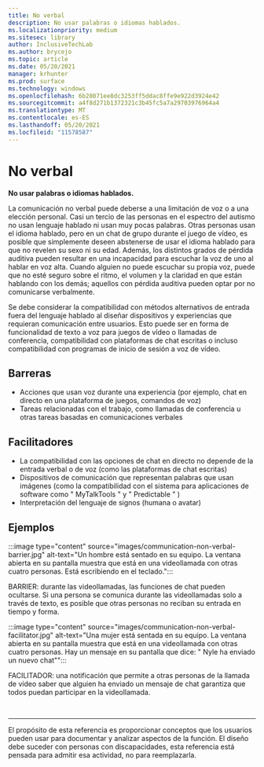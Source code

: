 ```yaml
---
title: No verbal
description: No usar palabras o idiomas hablados.
ms.localizationpriority: medium
ms.sitesec: library
author: InclusiveTechLab
ms.author: brycejo
ms.topic: article
ms.date: 05/20/2021
manager: krhunter
ms.prod: surface
ms.technology: windows
ms.openlocfilehash: 6b28071ee8dc3253ff5ddac8ffe9e922d3924e42
ms.sourcegitcommit: a4f8d271b1372321c3b45fc5a7a29703976964a4
ms.translationtype: MT
ms.contentlocale: es-ES
ms.lasthandoff: 05/20/2021
ms.locfileid: "11578587"
---
```

# <a name="non-verbal"></a>No verbal

**No usar palabras o idiomas hablados.**

La comunicación no verbal puede deberse a una limitación de voz o a una elección personal. Casi un tercio de las personas en el espectro del autismo no usan lenguaje hablado ni usan muy pocas palabras. Otras personas usan el idioma hablado, pero en un chat de grupo durante el juego de vídeo, es posible que simplemente deseen abstenerse de usar el idioma hablado para que no revelen su sexo ni su edad. Además, los distintos grados de pérdida auditiva pueden resultar en una incapacidad para escuchar la voz de uno al hablar en voz alta. Cuando alguien no puede escuchar su propia voz, puede que no esté seguro sobre el ritmo, el volumen y la claridad en que están hablando con los demás; aquellos con pérdida auditiva pueden optar por no comunicarse verbalmente.

Se debe considerar la compatibilidad con métodos alternativos de entrada fuera del lenguaje hablado al diseñar dispositivos y experiencias que requieran comunicación entre usuarios. Esto puede ser en forma de funcionalidad de texto a voz para juegos de vídeo o llamadas de conferencia, compatibilidad con plataformas de chat escritas o incluso compatibilidad con programas de inicio de sesión a voz de vídeo.

## <a name="barriers"></a>Barreras
* Acciones que usan voz durante una experiencia (por ejemplo, chat en directo en una plataforma de juegos, comandos de voz)
* Tareas relacionadas con el trabajo, como llamadas de conferencia u otras tareas basadas en comunicaciones verbales

## <a name="facilitators"></a>Facilitadores
* La compatibilidad con las opciones de chat en directo no depende de la entrada verbal o de voz (como las plataformas de chat escritas)
* Dispositivos de comunicación que representan palabras que usan imágenes (como la compatibilidad con el sistema para aplicaciones de software como &quot; MyTalkTools &quot; y &quot; Predictable &quot; )
* Interpretación del lenguaje de signos (humana o avatar)

## <a name="examples"></a>Ejemplos

:::image type="content" source="images/communication-non-verbal-barrier.jpg" alt-text="Un hombre está sentado en su equipo. La ventana abierta en su pantalla muestra que está en una videollamada con otras cuatro personas. Está escribiendo en el teclado.":::

BARRIER: durante las videollamadas, las funciones de chat pueden ocultarse. Si una persona se comunica durante las videollamadas solo a través de texto, es posible que otras personas no reciban su entrada en tiempo y forma. 

:::image type="content" source="images/communication-non-verbal-facilitator.jpg" alt-text="Una mujer está sentada en su equipo. La ventana abierta en su pantalla muestra que está en una videollamada con otras cuatro personas. Hay un mensaje en su pantalla que dice: &quot; Nyle ha enviado un nuevo chat&quot;":::

FACILITADOR: una notificación que permite a otras personas de la llamada de vídeo saber que alguien ha enviado un mensaje de chat garantiza que todos puedan participar en la videollamada.

&nbsp;

[comment]: # (Instrucción Footer)
___
El propósito de esta referencia es proporcionar conceptos que los usuarios pueden usar para documentar y analizar aspectos de la función. El diseño debe suceder con personas con discapacidades, esta referencia está pensada para admitir esa actividad, no para reemplazarla. 